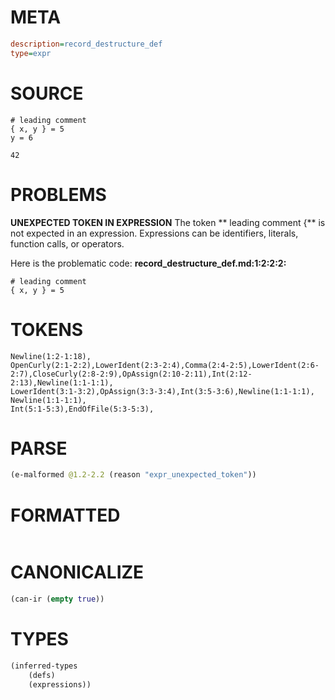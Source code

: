 # META
~~~ini
description=record_destructure_def
type=expr
~~~
# SOURCE
~~~roc
# leading comment
{ x, y } = 5
y = 6

42
~~~
# PROBLEMS
**UNEXPECTED TOKEN IN EXPRESSION**
The token ** leading comment
{** is not expected in an expression.
Expressions can be identifiers, literals, function calls, or operators.

Here is the problematic code:
**record_destructure_def.md:1:2:2:2:**
```roc
# leading comment
{ x, y } = 5
```


# TOKENS
~~~zig
Newline(1:2-1:18),
OpenCurly(2:1-2:2),LowerIdent(2:3-2:4),Comma(2:4-2:5),LowerIdent(2:6-2:7),CloseCurly(2:8-2:9),OpAssign(2:10-2:11),Int(2:12-2:13),Newline(1:1-1:1),
LowerIdent(3:1-3:2),OpAssign(3:3-3:4),Int(3:5-3:6),Newline(1:1-1:1),
Newline(1:1-1:1),
Int(5:1-5:3),EndOfFile(5:3-5:3),
~~~
# PARSE
~~~clojure
(e-malformed @1.2-2.2 (reason "expr_unexpected_token"))
~~~
# FORMATTED
~~~roc

~~~
# CANONICALIZE
~~~clojure
(can-ir (empty true))
~~~
# TYPES
~~~clojure
(inferred-types
	(defs)
	(expressions))
~~~
